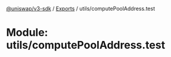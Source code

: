 [@uniswap/v3-sdk](../README.md) / [Exports](../modules.md) / utils/computePoolAddress.test

# Module: utils/computePoolAddress.test
